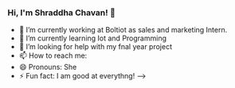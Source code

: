 ### Hi, I'm Shraddha Chavan! 👋

- 🔭 I’m currently working at Boltiot as sales and marketing Intern.
- 🌱 I’m currently learning Iot and Programming
- 🤔 I’m looking for help with my fnal year project
- 📫 How to reach me:
- 😄 Pronouns: She
- ⚡ Fun fact: I am good at everythng!
-->
